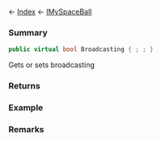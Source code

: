 ← [Index](Api-Index) ← [IMySpaceBall](SpaceEngineers.Game.ModAPI.Ingame.IMySpaceBall)

### Summary

```csharp
public virtual bool Broadcasting { ; ; }
```

Gets or sets broadcasting

### Returns

### Example

### Remarks


